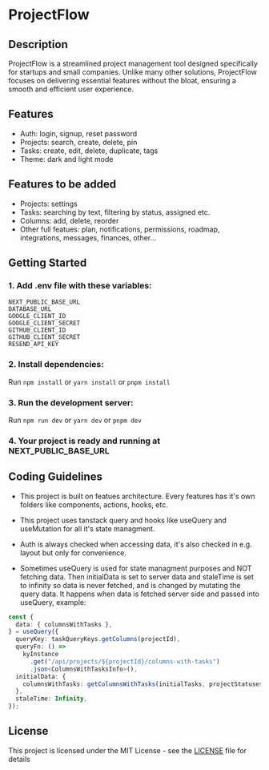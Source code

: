 # ProjectFlow

## Description

ProjectFlow is a streamlined project management tool designed specifically for startups and small companies. Unlike many other solutions, ProjectFlow focuses on delivering essential features without the bloat, ensuring a smooth and efficient user experience.

## Features

- Auth: login, signup, reset password
- Projects: search, create, delete, pin
- Tasks: create, edit, delete, duplicate, tags
- Theme: dark and light mode

## Features to be added

- Projects: settings
- Tasks: searching by text, filtering by status, assigned etc.
- Columns: add, delete, reorder
- Other full featues: plan, notifications, permissions, roadmap, integrations, messages, finances, other...

## Getting Started

### 1. Add .env file with these variables:

```
NEXT_PUBLIC_BASE_URL
DATABASE_URL
GOOGLE_CLIENT_ID
GOOGLE_CLIENT_SECRET
GITHUB_CLIENT_ID
GITHUB_CLIENT_SECRET
RESEND_API_KEY
```

### 2. Install dependencies:

Run `npm install` or `yarn install` or `pnpm install`

### 3. Run the development server:

Run `npm run dev` or `yarn dev` or `pnpm dev`

### 4. Your project is ready and running at NEXT_PUBLIC_BASE_URL

## Coding Guidelines

- This project is built on featues architecture. Every features has it's own folders like components, actions, hooks, etc.

- This project uses tanstack query and hooks like useQuery and useMutation for all it's state managment.

- Auth is always checked when accessing data, it's also checked in e.g. layout but only for convenience.

- Sometimes useQuery is used for state managment purposes and NOT fetching data. Then initialData is set to server data and staleTime is set to infinity so data is never fetched, and is changed by mutating the query data. It happens when data is fetched server side and passed into useQuery, example:

```typescript
const {
  data: { columnsWithTasks },
} = useQuery({
  queryKey: taskQueryKeys.getColumns(projectId),
  queryFn: () =>
    kyInstance
      .get("/api/projects/${projectId}/columns-with-tasks")
      .json<ColumnsWithTasksInfo>(),
  initialData: {
    columnsWithTasks: getColumnsWithTasks(initialTasks, projectStatuses),
  },
  staleTime: Infinity,
});
```

## License

This project is licensed under the MIT License - see the [LICENSE](LICENSE.txt) file for details
